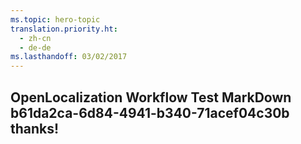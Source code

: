 ```yaml
---
ms.topic: hero-topic
translation.priority.ht: 
  - zh-cn
  - de-de
ms.lasthandoff: 03/02/2017
---
```

## OpenLocalization Workflow Test MarkDown b61da2ca-6d84-4941-b340-71acef04c30b thanks!
